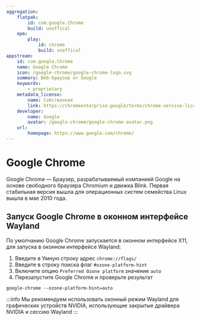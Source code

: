 ```yaml
---
aggregation:
    flatpak: 
        id: com.google.Chrome
        build: unoffical
    epm:
        play:
            id: chrome
            build: unoffical
appstream:
    id: com.google.Chrome
    name: Google Chrome
    icon: /google-chrome/google-chrome-logo.svg
    summary: Веб-браузер от Google
    keywords: 
        - proprietary
    metadata_license: 
        name: Собственная
        link: https://chromeenterprise.google/terms/chrome-service-license-agreement/in/
    developer: 
        name: Google
        avatar: /google-chrome/google-chrome-avatar.png
    url: 
        homepage: https://www.google.com/chrome/
---
```


# Google Chrome

Google Chrome — Браузер, разрабатываемый компанией Google на основе свободного браузера Chromium и движка Blink. Первая стабильная версия вышла для операционных систем семейства Linux вышла в мае 2010 года.

<!--@include: @apps/_parts/install/content-flatpak.md-->
<!--@include: @apps/_parts/warns/unpriveleged-spases.md -->
<!--@include: @apps/_parts/install/content-epm-play.md-->

## Запуск Google Chrome в оконном интерфейсе Wayland

По умолчанию Google Chrome запускается в оконном интерфейсе X11, для запуска в оконном интерфейсе Wayland:

1. Введите в Умную строку адрес `chrome://flags/`
2. Введите в строку поиска флаг `#ozone-platform-hint`
3. Включите опцию `Preferred Ozone platform` значение `auto`
4. Перезапустите Google Chrome и проверьте результат

```shell
google-chrome --ozone-platform-hint=auto
```

:::info
Мы рекомендуем использовать оконный режим Wayland для графических устройств NVIDIA, использующие закрытые драйвера NVIDIA и сессию Wayland
:::
